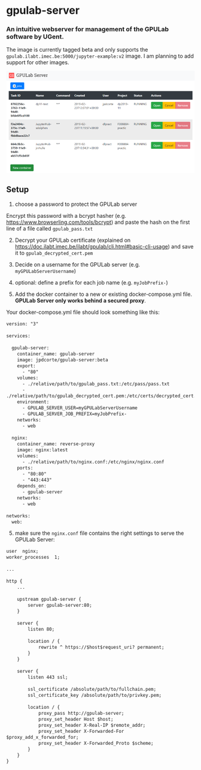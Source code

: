 # gpulab-server
### An intuitive webserver for management of the GPULab software by UGent.

The image is currently tagged beta and only supports the ```gpulab.ilabt.imec.be:5000/jupyter-example:v2``` image. I am planning to add support for other images.

![home ui of gpulab-server](https://raw.githubusercontent.com/jensjorisdecorte/gpulab-server/master/images/home.png)

## Setup
1. choose a password to protect the GPULab server

Encrypt this password with a bcrypt hasher (e.g. https://www.browserling.com/tools/bcrypt) and paste the hash on the first line of a file called ```gpulab_pass.txt```

2. Decrypt your GPULab certificate (explained on https://doc.ilabt.imec.be/ilabt/gpulab/cli.html#basic-cli-usage) and save it to ```gpulab_decrypted_cert.pem```

3. Decide on a username for the GPULab server (e.g. ```myGPULabServerUsername```)

3. optional:  define a prefix for each job name (e.g. ```myJobPrefix-```)

4. Add the docker container to a new or existing docker-compose.yml file. **GPULab Server only works behind a secured proxy**.

Your docker-compose.yml file should look something like this:


```
version: "3"

services:

  gpulab-server:
    container_name: gpulab-server
    image: jpdcorte/gpulab-server:beta
    export:
      - "80"
    volumes:
      - ./relative/path/to/gpulab_pass.txt:/etc/pass/pass.txt
      - ./relative/path/to/gpulab_decrypted_cert.pem:/etc/certs/decrypted_cert.pem
    environment:
      - GPULAB_SERVER_USER=myGPULabServerUsername
      - GPULAB_SERVER_JOB_PREFIX=myJobPrefix-
    networks:
      - web
  
  nginx:
    container_name: reverse-proxy
    image: nginx:latest
    volumes:
      - ./relative/path/to/nginx.conf:/etc/nginx/nginx.conf
    ports:
      - "80:80"
      - "443:443"
    depends_on:
      - gpulab-server
    networks:
      - web

networks:
  web:
```

5. make sure the ```nginx.conf``` file contains the right settings to serve the GPULab Server:
```
user  nginx;
worker_processes  1;

...

http {
    ...

    upstream gpulab-server {
        server gpulab-server:80;
    }

    server {
        listen 80;

        location / {
            rewrite ^ https://$host$request_uri? permanent;
        }
    }

    server {
        listen 443 ssl;

        ssl_certificate /absolute/path/to/fullchain.pem;
        ssl_certificate_key /absolute/path/to/privkey.pem;

        location / {
            proxy_pass http://gpulab-server;
            proxy_set_header Host $host;
            proxy_set_header X-Real-IP $remote_addr;
            proxy_set_header X-Forwarded-For $proxy_add_x_forwarded_for;
            proxy_set_header X-Forwarded_Proto $scheme;
        }
    }
}

```


